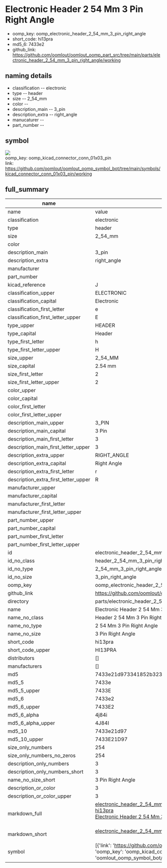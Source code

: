 # Electronic Header 2 54 Mm 3 Pin Right Angle

  
* oomp_key: oomp_electronic_header_2_54_mm_3_pin_right_angle 
* short_code: hi13pra
* md5_6: 7433e2  
* github_link: https://github.com/oomlout/oomlout_oomp_part_src/tree/main/parts/electronic_header_2_54_mm_3_pin_right_angle/working  
## naming details
* classification -- electronic
* type -- header
* size -- 2_54_mm
* color -- 
* description_main -- 3_pin
* description_extra -- right_angle
* manucaturer -- 
* part_number -- 



## symbol

![](symbol/{index}/working/working_600.png)  
oomp_key: oomp_kicad_connector_conn_01x03_pin  
link: https://github.com/oomlout/oomlout_oomp_symbol_bot/tree/main/symbols/kicad_connector_conn_01x03_pin/working  


## full_summary
| name | value | 
| --- | --- | 
| name | value | 
| classification | electronic | 
| type | header | 
| size | 2_54_mm | 
| color |  | 
| description_main | 3_pin | 
| description_extra | right_angle | 
| manufacturer |  | 
| part_number |  | 
| kicad_reference | J | 
| classification_upper | ELECTRONIC | 
| classification_capital | Electronic | 
| classification_first_letter | e | 
| classification_first_letter_upper | E | 
| type_upper | HEADER | 
| type_capital | Header | 
| type_first_letter | h | 
| type_first_letter_upper | H | 
| size_upper | 2_54_MM | 
| size_capital | 2.54 mm | 
| size_first_letter | 2 | 
| size_first_letter_upper | 2 | 
| color_upper |  | 
| color_capital |  | 
| color_first_letter |  | 
| color_first_letter_upper |  | 
| description_main_upper | 3_PIN | 
| description_main_capital | 3 Pin | 
| description_main_first_letter | 3 | 
| description_main_first_letter_upper | 3 | 
| description_extra_upper | RIGHT_ANGLE | 
| description_extra_capital | Right Angle | 
| description_extra_first_letter | r | 
| description_extra_first_letter_upper | R | 
| manufacturer_upper |  | 
| manufacturer_capital |  | 
| manufacturer_first_letter |  | 
| manufacturer_first_letter_upper |  | 
| part_number_upper |  | 
| part_number_capital |  | 
| part_number_first_letter |  | 
| part_number_first_letter_upper |  | 
| id | electronic_header_2_54_mm_3_pin_right_angle | 
| id_no_class | header_2_54_mm_3_pin_right_angle | 
| id_no_type | 2_54_mm_3_pin_right_angle | 
| id_no_size | 3_pin_right_angle | 
| oomp_key | oomp_electronic_header_2_54_mm_3_pin_right_angle | 
| github_link | https://github.com/oomlout/oomlout_oomp_part_src/tree/main/parts/electronic_header_2_54_mm_3_pin_right_angle/working | 
| directory | parts/electronic_header_2_54_mm_3_pin_right_angle | 
| name | Electronic Header 2 54 Mm 3 Pin Right Angle | 
| name_no_class | Header 2 54 Mm 3 Pin Right Angle | 
| name_no_type | 2 54 Mm 3 Pin Right Angle | 
| name_no_size | 3 Pin Right Angle | 
| short_code | hi13pra | 
| short_code_upper | HI13PRA | 
| distributors | [] | 
| manufacturers | [] | 
| md5 | 7433e21d973341852b323664943d75ef | 
| md5_5 | 7433e | 
| md5_5_upper | 7433E | 
| md5_6 | 7433e2 | 
| md5_6_upper | 7433E2 | 
| md5_6_alpha | 4j84i | 
| md5_6_alpha_upper | 4J84I | 
| md5_10 | 7433e21d97 | 
| md5_10_upper | 7433E21D97 | 
| size_only_numbers | 254 | 
| size_only_numbers_no_zeros | 254 | 
| description_only_numbers | 3 | 
| description_only_numbers_short | 3 | 
| name_no_size_short | 3 Pin Right Angle | 
| description_or_color | 3 | 
| description_or_color_upper | 3 | 
| markdown_full | [electronic_header_2_54_mm_3_pin_right_angle](https://github.com/oomlout/oomlout_oomp_part_src/tree/main/parts/electronic_header_2_54_mm_3_pin_right_angle/working)<br>[hi13pra](https://github.com/oomlout/oomlout_oomp_part_src/tree/main/parts/electronic_header_2_54_mm_3_pin_right_angle/working)<br>[Electronic Header 2 54 Mm 3 Pin Right Angle](https://github.com/oomlout/oomlout_oomp_part_src/tree/main/parts/electronic_header_2_54_mm_3_pin_right_angle/working)<br><br> | 
| markdown_short | [electronic_header_2_54_mm_3_pin_right_angle](https://github.com/oomlout/oomlout_oomp_part_src/tree/main/parts/electronic_header_2_54_mm_3_pin_right_angle/working)<br><br> | 
| symbol | [{'link': 'https://github.com/oomlout/oomlout_oomp_symbol_bot/tree/main/symbols/kicad_connector_conn_01x03_pin', 'oomp_key': 'oomp_kicad_connector_conn_01x03_pin', 'directory': 'oomlout_oomp_symbol_bot/symbols/kicad_connector_conn_01x03_pin//working/working.kicad_sym', 'index': 0}] | 
